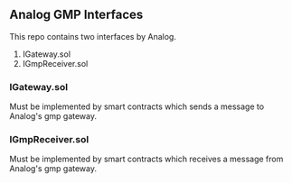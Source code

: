 ## Analog GMP Interfaces

This repo contains two interfaces by Analog.
1. IGateway.sol
2. IGmpReceiver.sol

### IGateway.sol
Must be implemented by smart contracts which sends a message to Analog's gmp gateway.

### IGmpReceiver.sol
Must be implemented by smart contracts which receives a message from Analog's gmp gateway.
